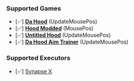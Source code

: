 ### Supported Games
* [✅] [**Da Hood**](https://www.roblox.com/games/2788229376/Da-Hood) (UpdateMousePos)
* [✅] [**Hood Modded**](https://www.roblox.com/games/5602055394/Hood-Modded) (MousePos)
* [✅] [**Untitled Hood**](https://www.roblox.com/games/9183932460/Untitled-Hood) (UpdateMousePos)
* [✅] [**Da Hood Aim Trainer**](https://www.roblox.com/games/9824221333/UPDATE-Da-Hood-Aim-Trainer) (UpdateMousePos)

### Supported Executors
* [✅] [Synapse X](https://x.synapse.to/)
